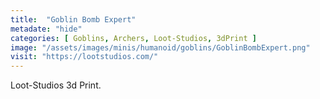 ```yaml
---
title:  "Goblin Bomb Expert"
metadate: "hide"
categories: [ Goblins, Archers, Loot-Studios, 3dPrint ]
image: "/assets/images/minis/humanoid/goblins/GoblinBombExpert.png"
visit: "https://lootstudios.com/"
---
```

Loot-Studios 3d Print.